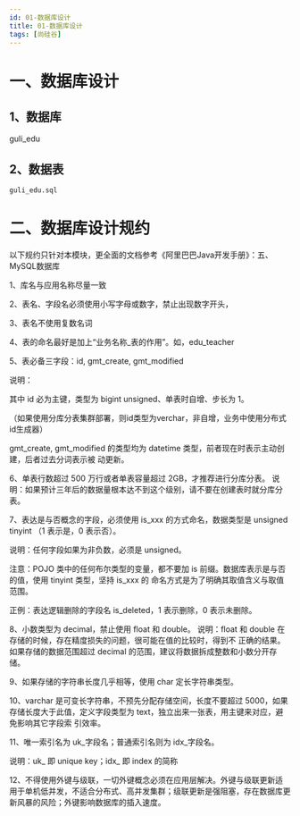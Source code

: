 ```yaml
---
id: 01-数据库设计
title: 01-数据库设计
tags: [尚硅谷]
---
```


# 一、数据库设计



## 1、数据库

guli_edu

## **2、数据表**

```
guli_edu.sql
```

# 二、数据库设计规约

以下规约只针对本模块，更全面的文档参考《阿里巴巴Java开发手册》：五、MySQL数据库

1、库名与应用名称尽量一致



2、表名、字段名必须使用小写字母或数字，禁止出现数字开头，



3、表名不使用复数名词



4、表的命名最好是加上“业务名称_表的作用”。如，edu_teacher



5、表必备三字段：id, gmt_create, gmt_modified

说明：

其中 id 必为主键，类型为 bigint unsigned、单表时自增、步长为 1。

（如果使用分库分表集群部署，则id类型为verchar，非自增，业务中使用分布式id生成器）

gmt_create, gmt_modified 的类型均为 datetime 类型，前者现在时表示主动创建，后者过去分词表示被 动更新。

 

6、单表行数超过 500 万行或者单表容量超过 2GB，才推荐进行分库分表。 说明：如果预计三年后的数据量根本达不到这个级别，请不要在创建表时就分库分表。 



7、表达是与否概念的字段，必须使用 is_xxx 的方式命名，数据类型是 unsigned tinyint （1 表示是，0 表示否）。 

说明：任何字段如果为非负数，必须是 unsigned。 

注意：POJO 类中的任何布尔类型的变量，都不要加 is 前缀。数据库表示是与否的值，使用 tinyint 类型，坚持 is_xxx 的 命名方式是为了明确其取值含义与取值范围。 

正例：表达逻辑删除的字段名 is_deleted，1 表示删除，0 表示未删除。 



8、小数类型为 decimal，禁止使用 float 和 double。 说明：float 和 double 在存储的时候，存在精度损失的问题，很可能在值的比较时，得到不 正确的结果。如果存储的数据范围超过 decimal 的范围，建议将数据拆成整数和小数分开存储。



9、如果存储的字符串长度几乎相等，使用 char 定长字符串类型。 



10、varchar 是可变长字符串，不预先分配存储空间，长度不要超过 5000，如果存储长度大于此值，定义字段类型为 text，独立出来一张表，用主键来对应，避免影响其它字段索 引效率。



11、唯一索引名为 uk_字段名；普通索引名则为 idx_字段名。

说明：uk_ 即 unique key；idx_ 即 index 的简称



12、不得使用外键与级联，一切外键概念必须在应用层解决。外键与级联更新适用于单机低并发，不适合分布式、高并发集群；级联更新是强阻塞，存在数据库更新风暴的风险；外键影响数据库的插入速度。 